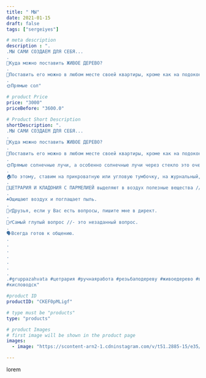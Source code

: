 ```yaml
---
title: " МЫ"
date: 2021-01-15
draft: false
tags: ["sergeiyes"]

# meta description
description : ".
.МЫ САМИ СОЗДАЕМ ДЛЯ СЕБЯ...
.
🤔Куда можно поставить ЖИВОЕ ДЕРЕВО?
.
🤗Поставить его можно в любом месте своей квартиры, кроме как на подоконник.
.
🌞Прямые сол"

# product Price
price: "3000"
priceBefore: "3600.0"

# Product Short Description
shortDescription: ".
.МЫ САМИ СОЗДАЕМ ДЛЯ СЕБЯ...
.
🤔Куда можно поставить ЖИВОЕ ДЕРЕВО?
.
🤗Поставить его можно в любом месте своей квартиры, кроме как на подоконник.
.
🌞Прямые солнечные лучи, а особенно солнечные лучи через стекло это очень вредно для Исландского моха.
.
🏠По этому, ставим на прикроватную или угловую тумбочку, на журнальный, компьютерный или туалетной столик, на комод, на камин, возле оргтехтики или телевизора....
.
🌳ЦЕТРАРИЯ И КЛАДОНИЯ С ПАРМЕЛИЕЙ выделяют в воздух полезные вещества //- макро/микро элементы и природный йод.
.
☘Ощищают воздух и поглащает пыль.
.
🙋‍♂️Друзья, если у Вас есть вопросы, пишите мне в директ.
.
🤦‍♂️Самый глупый вопрос //- это незаданный вопрос.
.
🗣Всегда готов к общению.
.
.
.
.
.
.
.
.#gruppazahvata #цетрария #ручнаяработа #резьбаподереву #живоедерево #вестивсети #исландскиймох #пятигорск #КРЫМ #Севастополь #sergeystar #железноводск #ставрополь #антисептик #подарок #cetrariya #grad_masterov #друзья #сувенир #природныйантибиотик #купитьцетрарию #zotzon #лучшийподарок #необыкновнныйподарок 
#кисловодск"

#product ID
productID: "CKEF0pMLigf"

# type must be "products"
type: "products"

# product Images
# first image will be shown in the product page
images:
  - image: "https://scontent-arn2-1.cdninstagram.com/v/t51.2885-15/e35/p1080x1080/138416976_116811246964669_1225832127161089698_n.jpg?tp=1&_nc_ht=scontent-arn2-1.cdninstagram.com&_nc_cat=101&_nc_ohc=iEWaXAjljQwAX9OwGmx&ccb=7-4&oh=be99fe0754d6efb18c5e15b9ee333d9b&oe=60838825&_nc_sid=86f79a&ig_cache_key=MjQ4NzEzODUwMjA4ODQ2ODUxMQ%3D%3D.2-ccb7-4"

---
```

lorem
